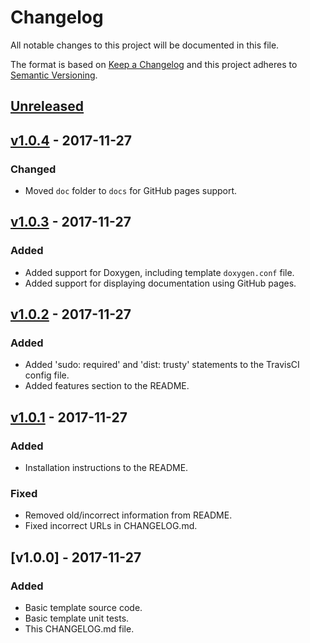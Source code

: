 # Changelog
All notable changes to this project will be documented in this file.

The format is based on [Keep a Changelog](http://keepachangelog.com/en/1.0.0/)
and this project adheres to [Semantic Versioning](http://semver.org/spec/v2.0.0.html).

## [Unreleased]

## [v1.0.4] - 2017-11-27

### Changed
- Moved `doc` folder to `docs` for GitHub pages support.

## [v1.0.3] - 2017-11-27

### Added
- Added support for Doxygen, including template `doxygen.conf` file.
- Added support for displaying documentation using GitHub pages.

## [v1.0.2] - 2017-11-27

### Added
- Added 'sudo: required' and 'dist: trusty' statements to the TravisCI config file.
- Added features section to the README.

## [v1.0.1] - 2017-11-27

### Added
- Installation instructions to the README.

### Fixed
- Removed old/incorrect information from README.
- Fixed incorrect URLs in CHANGELOG.md.

## [v1.0.0] - 2017-11-27

### Added
- Basic template source code.
- Basic template unit tests.
- This CHANGELOG.md file.

[Unreleased]: https://github.com/mbedded-ninja/CppTemplate/compare/v1.0.4...HEAD
[v1.0.4]: https://github.com/mbedded-ninja/CppTemplate/compare/v1.0.3...v1.0.4
[v1.0.3]: https://github.com/mbedded-ninja/CppTemplate/compare/v1.0.2...v1.0.3
[v1.0.2]: https://github.com/mbedded-ninja/CppTemplate/compare/v1.0.1...v1.0.2
[v1.0.1]: https://github.com/mbedded-ninja/CppTemplate/compare/v1.0.0...v1.0.1